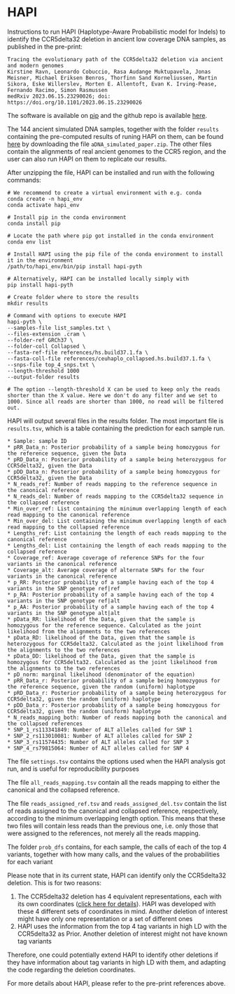 # HAPI

Instructions to run HAPI (Haplotype-Aware Probabilistic model for Indels) to identify the CCR5delta32 deletion in ancient low coverage DNA samples, as published in the pre-print:

```
Tracing the evolutionary path of the CCR5delta32 deletion via ancient and modern genomes
Kirstine Ravn, Leonardo Cobuccio, Rasa Audange Muktupavela, Jonas Meisner, Michael Eriksen Benros, Thorfinn Sand Korneliussen, Martin Sikora, Eske Willerslev, Morten E. Allentoft, Evan K. Irving-Pease, Fernando Racimo, Simon Rasmussen
medRxiv 2023.06.15.23290026; doi: https://doi.org/10.1101/2023.06.15.23290026
```

The software is available on [pip](https://pypi.org/project/hapi-pyth/) and the github repo is available [here](https://github.com/RasmussenLab/HAPI/tree/main).

The 144 ancient simulated DNA samples, together with the folder `results` containing the pre-computed results of runing HAPI on them, can be found [here](https://doi.org/10.17894/ucph.18c10c0d-5a85-4e17-8aba-40eb3a72d5d7) by downloading the file `aDNA_simulated_paper.zip`. The other files contain the alignments of real ancient genomes to the CCR5 region, and the user can also run HAPI on them to replicate our results.

After unzipping the file, HAPI can be installed and run with the following commands:

```
# We recommend to create a virtual environment with e.g. conda
conda create -n hapi_env
conda activate hapi_env

# Install pip in the conda environment
conda install pip

# Locate the path where pip got installed in the conda environment
conda env list

# Install HAPI using the pip file of the conda environment to install it in the environment
/path/to/hapi_env/bin/pip install hapi-pyth

# Alternatively, HAPI can be installed locally simply with
pip install hapi-pyth

# Create folder where to store the results
mkdir results

# Command with options to execute HAPI
hapi-pyth \
--samples-file list_samples.txt \
--files-extension .cram \
--folder-ref GRCh37 \
--folder-coll Collapsed \
--fasta-ref-file references/hs.build37.1.fa \
--fasta-coll-file references/ceuhaplo_collapsed.hs.build37.1.fa \
--snps-file top_4_snps.txt \
--length-threshold 1000
--output-folder results

# The option --length-threshold X can be used to keep only the reads shorter than the X value. Here we don't do any filter and we set to 1000. Since all reads are shorter than 1000, no read will be filtered out.
```

HAPI will output several files in the results folder. The most important file is `results.tsv`, which is a table containing the prediction for each sample run.
```
* Sample: sample ID
* pRR_Data_n: Posterior probability of a sample being homozygous for the reference sequence, given the Data
* pRD_Data_n: Posterior probability of a sample being heterozygous for CCR5delta32, given the Data
* pDD_Data_n: Posterior probability of a sample being homozygous for CCR5delta32, given the Data
* N_reads_ref: Number of reads mapping to the reference sequence in the canonical reference
* N_reads_del: Number of reads mapping to the CCR5delta32 sequence in the collapsed reference
* Min_over_ref: List containing the minimum overlapping length of each read mapping to the canonical reference
* Min_over_del: List containing the minimum overlapping length of each read mapping to the collapsed reference
* Lengths_ref: List containing the length of each reads mapping to the canonical reference
* Lengths_del: List containing the length of each reads mapping to the collapsed reference
* Coverage_ref: Average coverage of reference SNPs for the four variants in the canonical reference
* Coverage_alt: Average coverage of alternate SNPs for the four variants in the canonical reference
* p_RR: Posterior probability of a sample having each of the top 4 variants in the SNP genotype ref|ref
* p_RA: Posterior probability of a sample having each of the top 4 variants in the SNP genotype ref|alt
* p_AA: Posterior probability of a sample having each of the top 4 variants in the SNP genotype alt|alt
* pData_RR: likelihood of the Data, given that the sample is homozygous for the reference sequence. Calculated as the joint likelihood from the alignments to the two references
* pData_RD: likelihood of the Data, given that the sample is heterozygous for CCR5delta32. Calculated as the joint likelihood from the alignments to the two references
* pData_DD: likelihood of the Data, given that the sample is homozygous for CCR5delta32. Calculated as the joint likelihood from the alignments to the two references
* pD_norm: marginal likelihood (denominator of the equation)
* pRR_Data_r: Posterior probability of a sample being homozygous for the reference sequence, given the random (uniform) haplotype
* pRD_Data_r: Posterior probability of a sample being heterozygous for CCR5delta32, given the random (uniform) haplotype
* pDD_Data_r: Posterior probability of a sample being homozygous for CCR5delta32, given the random (uniform) haplotype
* N_reads_mapping_both: Number of reads mapping both the canonical and the collapsed references
* SNP_1_rs113341849: Number of ALT alleles called for SNP 1
* SNP_2_rs113010081: Number of ALT alleles called for SNP 2
* SNP_3_rs11574435: Number of ALT alleles called for SNP 3
* SNP_4_rs79815064: Number of ALT alleles called for SNP 4
```

The file `settings.tsv` contains the options used when the HAPI analysis got run, and is useful for reproducibility purposes

The file `all_reads_mapping.tsv` contain all the reads mapping to either the canonical and the collapsed reference. 

The file `reads_assigned_ref.tsv` and `reads_assigned_del.tsv` contain the list of reads assigned to the canonical and collapsed reference, respectively, according to the minimum overlapping length option. This means that these two files will contain less reads than the previous one, i.e. only those that were assigned to the references, not merely all the reads mapping.

The folder `prob_dfs` contains, for each sample, the calls of each of the top 4 variants, together with how many calls, and the values of the probabilities for each variant

Please note that in its current state, HAPI can identify only the CCR5delta32 deletion. This is for two reasons:
1. The CCR5delta32 deletion has 4 equivalent representations, each with its own coordinates ([click here for details](https://varsome.com/variant/hg19/rs333?annotation-mode=germline)). HAPI was developed with these 4 different sets of coordinates in mind. Another deletion of interest might have only one representation or a set of different ones
2. HAPI uses the information from the top 4 tag variants in high LD with the CCR5delta32 as Prior. Another deletion of interest might not have known tag variants
  
Therefore, one could potentially extend HAPI to identify other deletions if they have information about tag variants in high LD with them, and adapting the code regarding the deletion coordinates.

For more details about HAPI, please refer to the pre-print references above.
